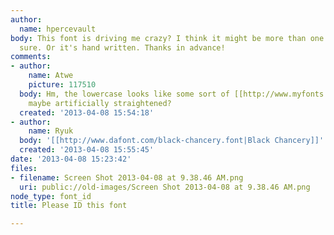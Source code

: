```yaml
---
author:
  name: hpercevault
body: This font is driving me crazy? I think it might be more than one but I'm not
  sure. Or it's hand written. Thanks in advance!
comments:
- author:
    name: Atwe
    picture: 117510
  body: Hm, the lowercase looks like some sort of [[http://www.myfonts.com/search/chancery/fonts/|chancery]],
    maybe artificially straightened?
  created: '2013-04-08 15:54:18'
- author:
    name: Ryuk
  body: '[[http://www.dafont.com/black-chancery.font|Black Chancery]]'
  created: '2013-04-08 15:55:45'
date: '2013-04-08 15:23:42'
files:
- filename: Screen Shot 2013-04-08 at 9.38.46 AM.png
  uri: public://old-images/Screen Shot 2013-04-08 at 9.38.46 AM.png
node_type: font_id
title: Please ID this font

---
```


